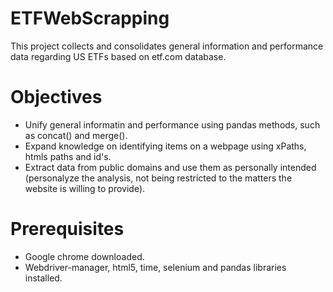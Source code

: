 # ETFWebScrapping
This project collects and consolidates general information and performance data regarding US ETFs based on etf.com database.

# Objectives
- Unify general informatin and performance using pandas methods, such as concat() and merge().
- Expand knowledge on identifying items on a webpage using xPaths, htmls paths and id's.
- Extract data from public domains and use them as personally intended (personalyze the analysis, not being restricted to the matters the website is willing to provide).

# Prerequisites
- Google chrome downloaded.
- Webdriver-manager, html5, time, selenium and pandas libraries installed.